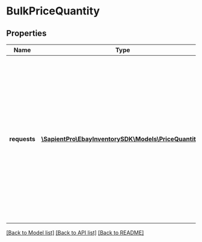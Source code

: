 # BulkPriceQuantity

## Properties
| Name         | Type                                                                        | Description                                                                                                                                                                                                               | Notes      |
|--------------|-----------------------------------------------------------------------------|---------------------------------------------------------------------------------------------------------------------------------------------------------------------------------------------------------------------------|------------|
| **requests** | [**\SapientPro\EbayInventorySDK\Models\PriceQuantity[]**](PriceQuantity.md) | This container is used by the seller to update the total &#x27;ship-to-home&#x27; quantity of one or more inventory items (up to 25) and/or to update the price and/or quantity of one or more specific published offers. | [optional] |

[[Back to Model list]](../../README.md#documentation-for-models) [[Back to API list]](../../README.md#documentation-for-api-endpoints) [[Back to README]](../../README.md)

